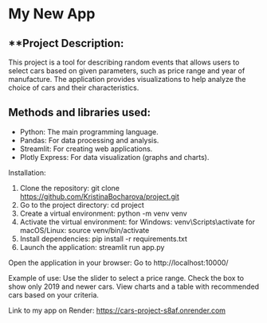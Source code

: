 # **My New App**  

## **Project Description:
This project is a tool for describing random events that allows users to select cars based on given parameters, such as price range and year of manufacture. The application provides visualizations to help analyze the choice of cars and their characteristics.

## Methods and libraries used: 
- Python: The main programming language.
- Pandas: For data processing and analysis.
- Streamlit: For creating web applications.
- Plotly Express: For data visualization (graphs and charts).

Installation:
1. Clone the repository:
git clone https://github.com/KristinaBocharova/project.git
2. Go to the project directory:
cd project
3. Create a virtual environment:
python -m venv venv
4. Activate the virtual environment:
for Windows: venv\Scripts\activate
for macOS/Linux: source venv/bin/activate
5. Install dependencies:
pip install -r requirements.txt
6. Launch the application:
streamlit run app.py

Open the application in your browser: Go to http://localhost:10000/

Example of use:
Use the slider to select a price range.
Check the box to show only 2019 and newer cars.
View charts and a table with recommended cars based on your criteria.


Link to my app on Render:
https://cars-project-s8af.onrender.com
